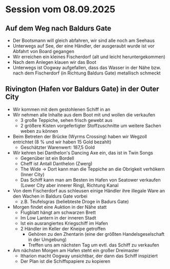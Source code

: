 # Session vom 08.09.2025

## Auf dem Weg nach Baldurs Gate

- Der Bootsmann will gleich abfahren, wir sind alle noch am Seehaus
- Unterwegs auf See, der eine Händler, der ausgeraubt wurde ist vor Abfahrt von Board gegangen
- Wir erreichen ein kleines Fischerdorf (alt und leicht heruntergekommen)
- Nach dem Anlegen klauen wir das Boot
- Unterwegs ist Oogway aufgefallen, dass das Wasser in der Nähe bzw. nach dem Fischerdorf (in Richtung Baldurs Gate) metallisch schmeckt

## Rivington (Hafen vor Baldurs Gate) in der Outer City

- Wir kommen mit dem gestohlenen Schiff in an
- Wir nehmen alle Inhalte aus dem Boot mit und wollen die verkaufen
    - 3 große Teppiche, sehen frisch gewebt aus
    - 2 größere Kisten vorgefertigter Stoffzuschnitte um weitere Sachen weben zu können
- Beim Betreten der Brücke (Wyrms Crossing) haben wir Wegzoll entrichtet (8 % und wir haben 15 Gold bezahlt)
    - Geschätzter Warenwert: 187,5 Gold
- Wir kehren bei Danthelon's Dancing Axe ein, das ist in Twin Songs
    - Gegenüber ist ein Bordell
    - Cheff ist Antall Danthelon (Zwerg)
    - The Wide -> Dort kann man die Teppiche an die Obrigkeit verhökern (Inner City)
    - Das Schiff kann man am Besten im Hafen von Seatower verkaufen (Lower City aber innerer Ring), Richtung Kanal
- Von dem Fischerdorf aus schleusen einige Händler ihre illegale Ware an den Wachen in Baldurs Gate vorbei
    - z.B. Teufelsgras (beliebteste Droge in Badurs Gate)
- Morgen findet eine Auktion in der Nähe statt
    - Flugblatt hängt am schwarzen Brett
    - Im Low Lantern in der inneren Stadt
    - Ist ein ausrangiertes Kriegschiff im Hafen
    - 2 Händler im Keller der Kneipe getroffen
        - Gehören zu den Zhentarin (eine der größten Handelsgeselschaft in der Umgebung)
        - Treffen uns am nächsten Tag um evtl. das Schiff zu verkaufen
- Am nächsten Morgen am Hafen steht ein großer Dreimaster
    - Itharion macht Oogway unsichtbar, der dann das Schiff inspiziert
    - Der Plan ist die Schiffspapiere zu kopieren
